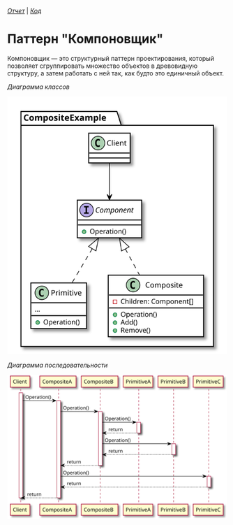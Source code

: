 *[Отчет](https://github.com/rovany706/design-patterns/blob/master/Composite/docs/Report.pdf)* | *[Код](https://github.com/rovany706/design-patterns/tree/master/Composite/src/com/Builder)*
# Паттерн "Компоновщик"
Компоновщик — это структурный паттерн проектирования, который позволяет сгруппировать множество объектов в древовидную структуру, а затем работать с ней так, как будто это единичный объект.

*Диаграмма классов*

![Class diagram](docs/img/Composite_CD.svg)

*Диаграмма последовательности*

![Sequence diagram](docs/img/Composite_SD.svg)

